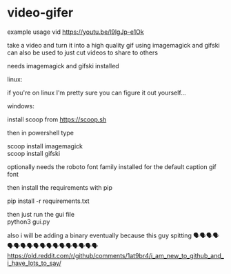 # video-gifer

example usage vid https://youtu.be/l9lgJp-e1Ok  

take a video and turn it into a high quality gif using imagemagick and gifski  
can also be used to just cut videos to share to others  

needs imagemagick and gifski installed  

linux:  

if you're on linux I'm pretty sure you can figure it out yourself...  

windows:  

install scoop from https://scoop.sh  

then in powershell type  

scoop install imagemagick  
scoop install gifski  

optionally needs the roboto font family installed for the default caption gif font  

then install the requirements with pip  

pip install -r requirements.txt  

then just run the gui file  
python3 gui.py  

also i will be adding a binary eventually because this guy spitting 🗣️🗣️🗣️🗣️🗣️🗣️🗣️🗣️🗣️🗣️🗣️🗣️🗣️🗣️🗣️🗣️🗣️🗣️  
https://old.reddit.com/r/github/comments/1at9br4/i_am_new_to_github_and_i_have_lots_to_say/